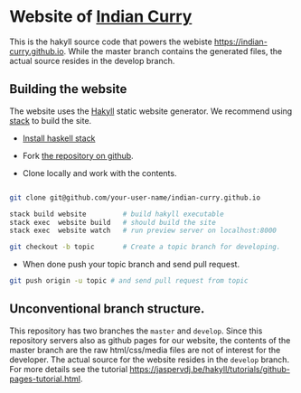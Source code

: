 # Website of [Indian Curry]


This is the hakyll source code that powers the webiste
<https://indian-curry.github.io>. While the master branch contains the
generated files, the actual source resides in the develop branch.


## Building the website

The website uses the [Hakyll] static website generator. We recommend
using [stack] to build the site.

* [Install haskell stack]

* Fork [the repository on github][repo].

* Clone locally and work with the contents.

```bash

git clone git@github.com/your-user-name/indian-curry.github.io

stack build website         # build hakyll executable
stack exec  website build   # should build the site
stack exec  website watch   # run preview server on localhost:8000

git checkout -b topic       # Create a topic branch for developing.

```
* When done push your topic branch and send pull request.

```bash
git push origin -u topic # and send pull request from topic

```

## Unconventional branch structure.

This repository has two branches the `master` and `develop`. Since
this repository servers also as github pages for our website, the
contents of the master branch are the raw html/css/media files are not
of interest for the developer.  The actual source for the website
resides in the `develop` branch. For more details see the tutorial
<https://jaspervdj.be/hakyll/tutorials/github-pages-tutorial.html>.


[indian curry]: <https://indian-curry.github.io> "Indian curry homepage"
[install haskell stack]: <https://docs.haskellstack.org/en/stable/README/> "Install haskell stack"
[stack]: <https://docs.haskellstack.org/en/stable/README/> "Haskell Stack"
[hakyll]: <https://jaspervdj.be/hakyll/> "Hakyll website generator"
[repo]: <https://github.com/indian-curry/indian-curry.github.io>

